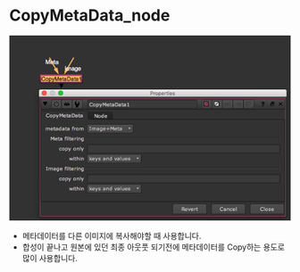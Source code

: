 # CopyMetaData\_node

![](../../.gitbook/assets/copymetadata_node.png)

* 메타데이터를 다른 이미지에 복사해야할 때 사용합니다.
* 합성이 끝나고 원본에 있던 최종 아웃풋 되기전에 메타데이터를 Copy하는 용도로 많이 사용합니다.

